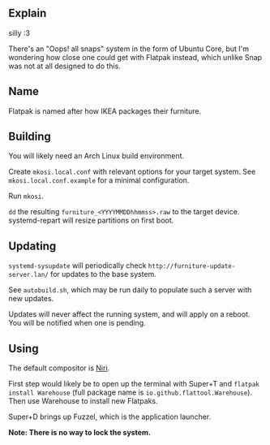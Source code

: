 ## Explain
silly :3

There's an "Oops! all snaps" system in the form of Ubuntu Core, but I'm wondering how close one could get with Flatpak instead, which unlike Snap was not at all designed to do this.

## Name
Flatpak is named after how IKEA packages their furniture.

## Building
You will likely need an Arch Linux build environment.

Create `mkosi.local.conf` with relevant options for your target system.
See `mkosi.local.conf.example` for a minimal configuration.

Run `mkosi`.

`dd` the resulting `furniture_<YYYYMMDDhhmmss>.raw` to the target device.
systemd-repart will resize partitions on first boot.

## Updating
`systemd-sysupdate` will periodically check `http://furniture-update-server.lan/` for updates to the base system.

See `autobuild.sh`, which may be run daily to populate such a server with new updates.

Updates will never affect the running system, and will apply on a reboot. You will be notified when one is pending.

## Using
The default compositor is [Niri](https://github.com/YaLTeR/niri?tab=readme-ov-file#niri).

First step would likely be to open up the terminal with Super+T and `flatpak install Warehouse` (full package name is `io.github.flattool.Warehouse`). Then use Warehouse to install new Flatpaks.

Super+D brings up Fuzzel, which is the application launcher.

**Note: There is no way to lock the system.**
